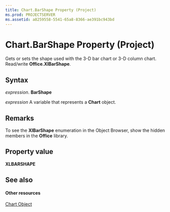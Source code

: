 ```yaml
---
title: Chart.BarShape Property (Project)
ms.prod: PROJECTSERVER
ms.assetid: a8259558-5541-65a8-8366-ae391bc943bd
---
```



# Chart.BarShape Property (Project)
Gets or sets the shape used with the 3-D bar chart or 3-D column chart. Read/write  **Office.XlBarShape**.

## Syntax

 _expression_. **BarShape**

 _expression_ A variable that represents a **Chart** object.


## Remarks

To see the  **XlBarShape** enumeration in the Object Browser, show the hidden members in the **Office** library.


## Property value

 **XLBARSHAPE**


## See also


#### Other resources


[Chart Object](chart-object-project.md)
